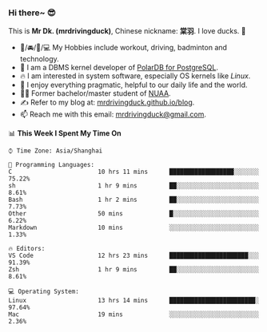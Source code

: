 ### Hi there~ 😎

This is **Mr Dk. (mrdrivingduck)**, Chinese nickname: **棠羽**. I love ducks. 🦆

- 💪/🚘/🏸/💻 My Hobbies include workout, driving, badminton and technology.
- 🍊 I am a DBMS kernel developer of [PolarDB for PostgreSQL](https://github.com/ApsaraDB/PolarDB-for-PostgreSQL).
- 🔥 I am interested in system software, especially OS kernels like *Linux*.
- 🔧 I enjoy everything pragmatic, helpful to our daily life and the world.
- 👨‍🎓 Former bachelor/master student of [NUAA](https://en.wikipedia.org/wiki/Nanjing_University_of_Aeronautics_and_Astronautics).
- ✍ Refer to my blog at: [mrdrivingduck.github.io/blog](https://www.mrdrivingduck.cn/blog/#/).
- 📫 Reach me with this email: [mrdrivingduck@gmail.com](mailto:mrdrivingduck@gmail.com).

<!--START_SECTION:waka-->
📊 **This Week I Spent My Time On** 

```text
⌚︎ Time Zone: Asia/Shanghai

💬 Programming Languages: 
C                        10 hrs 11 mins      ██████████████████░░░░░░░   75.22% 
sh                       1 hr 9 mins         ██░░░░░░░░░░░░░░░░░░░░░░░   8.61% 
Bash                     1 hr 2 mins         ██░░░░░░░░░░░░░░░░░░░░░░░   7.73% 
Other                    50 mins             █░░░░░░░░░░░░░░░░░░░░░░░░   6.22% 
Markdown                 10 mins             ░░░░░░░░░░░░░░░░░░░░░░░░░   1.33%

🔥 Editors: 
VS Code                  12 hrs 23 mins      ██████████████████████░░░   91.39% 
Zsh                      1 hr 9 mins         ██░░░░░░░░░░░░░░░░░░░░░░░   8.61%

💻 Operating System: 
Linux                    13 hrs 14 mins      ████████████████████████░   97.64% 
Mac                      19 mins             ░░░░░░░░░░░░░░░░░░░░░░░░░   2.36%

```


<!--END_SECTION:waka-->

<!-- ![Mr Dk.'s GitHub Stats](https://github-readme-stats.vercel.app/api?username=mrdrivingduck&count_private&show_icons=true&theme=buefy) -->

<!-- ![Most Used Languages](https://github-readme-stats.vercel.app/api/top-langs/?username=mrdrivingduck&exclude_repo=mips32-CPU,snort-tcp-socket&theme=buefy&layout=compact&langs_count=10) -->


<!--
**mrdrivingduck/mrdrivingduck** is a ✨ _special_ ✨ repository because its `README.md` (this file) appears on your GitHub profile.

Here are some ideas to get you started:

- 🔭 I’m currently working on ...
- 🌱 I’m currently learning ...
- 👯 I’m looking to collaborate on ...
- 🤔 I’m looking for help with ...
- 💬 Ask me about ...
- 📫 How to reach me: ...
- 😄 Pronouns: ...
- ⚡ Fun fact: ...
-->
